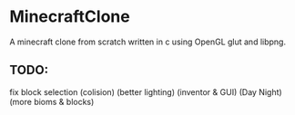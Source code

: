 # MinecraftClone

A minecraft clone from scratch written in c using OpenGL glut and libpng.

## TODO:
fix block selection
(colision)
(better lighting)
(inventor & GUI)
(Day Night)
(more bioms & blocks)

